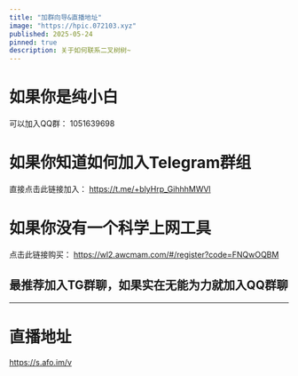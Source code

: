 ```yaml
---
title: "加群向导&直播地址"
image: "https://hpic.072103.xyz"
published: 2025-05-24
pinned: true
description: 关于如何联系二叉树树~
---
```


# 如果你是纯小白
可以加入QQ群： 1051639698

# 如果你知道如何加入Telegram群组
直接点击此链接加入： https://t.me/+blyHrp_GihhhMWVl

# 如果你没有一个科学上网工具
点击此链接购买： https://wl2.awcmam.com/#/register?code=FNQwOQBM

## 最推荐加入TG群聊，如果实在无能为力就加入QQ群聊

---

# 直播地址
https://s.afo.im/v